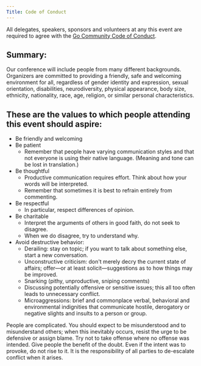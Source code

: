 ```yaml
---
Title: Code of Conduct
---
```


All delegates, speakers, sponsors and volunteers at any this event are required to agree with the [Go Community Code of Conduct](https://golang.org/conduct).

## Summary:

Our conference will include people from many different backgrounds. Organizers are committed to providing a friendly, safe and welcoming environment for all, regardless of gender identity and expression, sexual orientation, disabilities, neurodiversity, physical appearance, body size, ethnicity, nationality, race, age, religion, or similar personal characteristics.

## These are the values to which people attending this event should aspire:

* Be friendly and welcoming
* Be patient
    - Remember that people have varying communication styles and that not everyone is using their native language. (Meaning and tone can be lost in translation.)
* Be thoughtful
    - Productive communication requires effort. Think about how your words will be interpreted.
    - Remember that sometimes it is best to refrain entirely from commenting.
* Be respectful
    - In particular, respect differences of opinion.
* Be charitable
    - Interpret the arguments of others in good faith, do not seek to disagree.
    - When we do disagree, try to understand why.
* Avoid destructive behavior:
    - Derailing: stay on topic; if you want to talk about something else, start a new conversation.
    - Unconstructive criticism: don't merely decry the current state of affairs; offer—or at least solicit—suggestions as to how things may be improved.
    - Snarking (pithy, unproductive, sniping comments)
    - Discussing potentially offensive or sensitive issues; this all too often leads to unnecessary conflict.
    - Microaggressions: brief and commonplace verbal, behavioral and environmental indignities that communicate hostile, derogatory or negative slights and insults to a person or group.

People are complicated. You should expect to be misunderstood and to misunderstand others; when this inevitably occurs, resist the urge to be defensive or assign blame. Try not to take offense where no offense was intended. Give people the benefit of the doubt. Even if the intent was to provoke, do not rise to it. It is the responsibility of all parties to de-escalate conflict when it arises.
